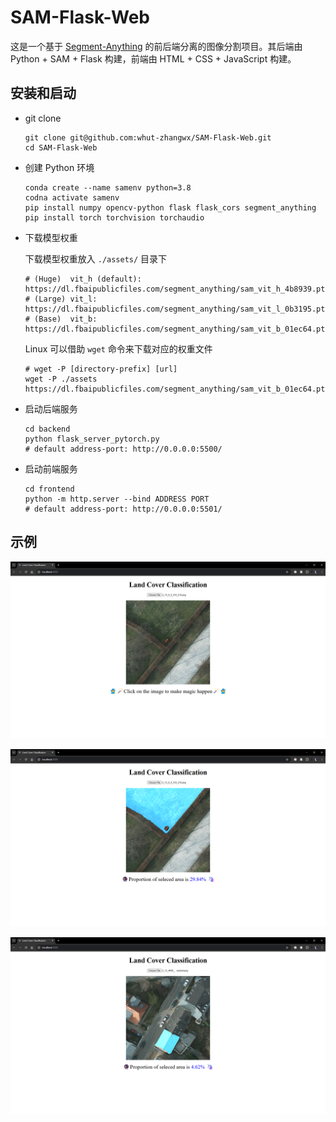 # SAM-Flask-Web

这是一个基于 [Segment-Anything](https://github.com/facebookresearch/segment-anything) 的前后端分离的图像分割项目。其后端由 Python + SAM + Flask 构建，前端由 HTML + CSS + JavaScript 构建。

## 安装和启动

- git clone

  ```shell
  git clone git@github.com:whut-zhangwx/SAM-Flask-Web.git
  cd SAM-Flask-Web
  ```

- 创建 Python 环境

  ```shell
  conda create --name samenv python=3.8
  codna activate samenv
  pip install numpy opencv-python flask flask_cors segment_anything
  pip install torch torchvision torchaudio
  ```

- 下载模型权重

  下载模型权重放入 `./assets/` 目录下

  ```shell
  # (Huge)  vit_h (default):
  https://dl.fbaipublicfiles.com/segment_anything/sam_vit_h_4b8939.pth
  # (Large) vit_l:
  https://dl.fbaipublicfiles.com/segment_anything/sam_vit_l_0b3195.pth
  # (Base)  vit_b:
  https://dl.fbaipublicfiles.com/segment_anything/sam_vit_b_01ec64.pth
  ```

  Linux 可以借助 `wget` 命令来下载对应的权重文件

  ```shell
  # wget -P [directory-prefix] [url]
  wget -P ./assets https://dl.fbaipublicfiles.com/segment_anything/sam_vit_b_01ec64.pth
  ```

- 启动后端服务

  ```shell
  cd backend
  python flask_server_pytorch.py
  # default address-port: http://0.0.0.0:5500/
  ```

- 启动前端服务

  ```shell
  cd frontend
  python -m http.server --bind ADDRESS PORT
  # default address-port: http://0.0.0.0:5501/
  ```

## 示例

![demo1](./assets/displayimage.png)

![demo2](./assets/segment_lawn.png)

![demo3](./assets/segment_building.png)


